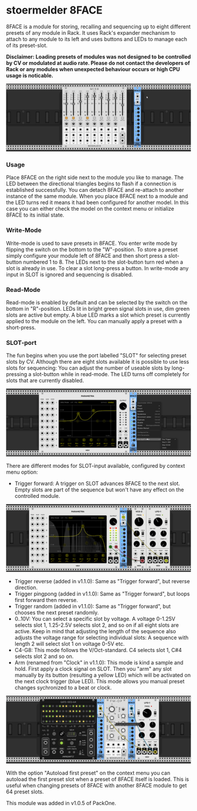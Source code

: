 # stoermelder 8FACE

8FACE is a module for storing, recalling and sequencing up to eight different presets of any module in Rack. It uses Rack's expander mechanism to attach to any module to its left and uses buttons and LEDs to manage each of its preset-slot.

**Disclaimer: Loading presets of modules was not designed to be controlled by CV or modulated at audio rate. Please do not contact the developers of Rack or any modules when unexpected behaviour occurs or high CPU usage is noticable.**

![8FACE Intro](./EightFace-intro.gif)

### Usage

Place 8FACE on the right side next to the module you like to manage. The LED between the directional triangles begins to flash if a connection is established successfully. You can detach 8FACE and re-attach to another instance of the same module. When you place 8FACE next to a module and the LED turns red it means it had been configured for another model. In this case you can either check the model on the context menu or initialize 8FACE to its initial state.

### Write-Mode

Write-mode is used to save presets in 8FACE. You enter write mode by flipping the switch on the bottom to the "W"-position. To store a preset simply configure your module left of 8FACE and then short press a slot-button numbered 1 to 8. The LEDs next to the slot-button turn red when a slot is already in use. To clear a slot long-press a button. In write-mode any input in SLOT is ignored and sequencing is disabled.

### Read-Mode

Read-mode is enabled by default and can be selected by the switch on the bottom in "R"-position. LEDs lit in bright green signal slots in use, dim green slots are active but empty. A blue LED marks a slot which preset is currently applied to the module on the left. You can manually apply a preset with a short-press.

### SLOT-port

The fun begins when you use the port labelled "SLOT" for selecting preset slots by CV. Although there are eight slots available it is possible to use less slots for sequencing: You can adjust the number of useable slots by long-pressing a slot-button while in read-mode. The LED turns off completely for slots that are currently disabled.

![8FACE sequencing](./EightFace-context.png)

There are different modes for SLOT-input available, configured by context menu option:

- Trigger forward:
A trigger on SLOT advances 8FACE to the next slot. Empty slots are part of the sequence but won't have any effect on the controlled module.

![8FACE sequencing](./EightFace-trig.gif)

- Trigger reverse (added in v1.1.0):
Same as "Trigger forward", but reverse direction.
- Trigger pingpong (added in v1.1.0):
Same as "Trigger forward", but loops first forward then reverse.
- Trigger random (added in v1.1.0):
Same as "Trigger forward", but chooses the next preset randomly.
- 0..10V:
You can select a specific slot by voltage. A voltage 0-1.25V selects slot 1, 1.25-2.5V selects slot 2, and so on if all eight slots are active. Keep in mind that adjusting the length of the sequence also adjusts the voltage range for selecting individual slots: A sequence with length 2 will select slot 1 on voltage 0-5V etc.
- C4-G8: 
This mode follows the V/Oct-standard. C4 selects slot 1, C#4 selects slot 2 and so on.
- Arm (renamed from "Clock" in v1.1.0):
This mode is kind a sample and hold. First apply a clock signal on SLOT. Then you "arm" any slot manually by its button (resulting a yellow LED) which will be activated on the next clock trigger (blue LED). This mode allows you manual preset changes sychronized to a beat or clock.

![8FACE arm mode](./EightFace-clock.gif)

With the option "Autoload first preset" on the context menu you can autoload the first preset slot when a preset of 8FACE itself is loaded. This is useful when changing presets of 8FACE with another 8FACE module to get 64 preset slots.

This module was added in v1.0.5 of PackOne.